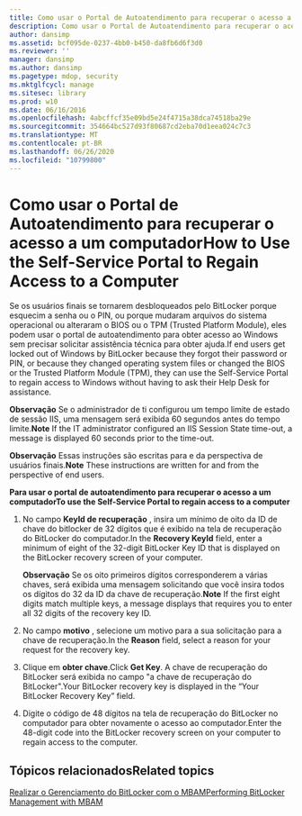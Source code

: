```yaml
---
title: Como usar o Portal de Autoatendimento para recuperar o acesso a um computador
description: Como usar o Portal de Autoatendimento para recuperar o acesso a um computador
author: dansimp
ms.assetid: bcf095de-0237-4bb0-b450-da8fb6d6f3d0
ms.reviewer: ''
manager: dansimp
ms.author: dansimp
ms.pagetype: mdop, security
ms.mktglfcycl: manage
ms.sitesec: library
ms.prod: w10
ms.date: 06/16/2016
ms.openlocfilehash: 4abcffcf35e09bd5e24f4715a38dca74518ba29e
ms.sourcegitcommit: 354664bc527d93f80687cd2eba70d1eea024c7c3
ms.translationtype: MT
ms.contentlocale: pt-BR
ms.lasthandoff: 06/26/2020
ms.locfileid: "10799800"
---
```

# <span data-ttu-id="11c1b-103">Como usar o Portal de Autoatendimento para recuperar o acesso a um computador</span><span class="sxs-lookup"><span data-stu-id="11c1b-103">How to Use the Self-Service Portal to Regain Access to a Computer</span></span>


<span data-ttu-id="11c1b-104">Se os usuários finais se tornarem desbloqueados pelo BitLocker porque esquecim a senha ou o PIN, ou porque mudaram arquivos do sistema operacional ou alteraram o BIOS ou o TPM (Trusted Platform Module), eles podem usar o portal de autoatendimento para obter acesso ao Windows sem precisar solicitar assistência técnica para obter ajuda.</span><span class="sxs-lookup"><span data-stu-id="11c1b-104">If end users get locked out of Windows by BitLocker because they forgot their password or PIN, or because they changed operating system files or changed the BIOS or the Trusted Platform Module (TPM), they can use the Self-Service Portal to regain access to Windows without having to ask their Help Desk for assistance.</span></span>

<span data-ttu-id="11c1b-105">**Observação**  Se o administrador de ti configurou um tempo limite de estado de sessão IIS, uma mensagem será exibida 60 segundos antes do tempo limite.</span><span class="sxs-lookup"><span data-stu-id="11c1b-105">**Note** If the IT administrator configured an IIS Session State time-out, a message is displayed 60 seconds prior to the time-out.</span></span>

 

<span data-ttu-id="11c1b-106">**Observação**  Essas instruções são escritas para e da perspectiva de usuários finais.</span><span class="sxs-lookup"><span data-stu-id="11c1b-106">**Note** These instructions are written for and from the perspective of end users.</span></span>

 

**<span data-ttu-id="11c1b-107">Para usar o portal de autoatendimento para recuperar o acesso a um computador</span><span class="sxs-lookup"><span data-stu-id="11c1b-107">To use the Self-Service Portal to regain access to a computer</span></span>**

1.  <span data-ttu-id="11c1b-108">No campo **KeyId de recuperação** , insira um mínimo de oito da ID de chave do bitlocker de 32 dígitos que é exibido na tela de recuperação do BitLocker do computador.</span><span class="sxs-lookup"><span data-stu-id="11c1b-108">In the **Recovery KeyId** field, enter a minimum of eight of the 32-digit BitLocker Key ID that is displayed on the BitLocker recovery screen of your computer.</span></span>

    <span data-ttu-id="11c1b-109">**Observação**  Se os oito primeiros dígitos corresponderem a várias chaves, será exibida uma mensagem solicitando que você insira todos os dígitos do 32 da ID da chave de recuperação.</span><span class="sxs-lookup"><span data-stu-id="11c1b-109">**Note** If the first eight digits match multiple keys, a message displays that requires you to enter all 32 digits of the recovery key ID.</span></span>

     

2.  <span data-ttu-id="11c1b-110">No campo **motivo** , selecione um motivo para a sua solicitação para a chave de recuperação.</span><span class="sxs-lookup"><span data-stu-id="11c1b-110">In the **Reason** field, select a reason for your request for the recovery key.</span></span>

3.  <span data-ttu-id="11c1b-111">Clique em **obter chave**.</span><span class="sxs-lookup"><span data-stu-id="11c1b-111">Click **Get Key**.</span></span> <span data-ttu-id="11c1b-112">A chave de recuperação do BitLocker será exibida no campo "a chave de recuperação do BitLocker".</span><span class="sxs-lookup"><span data-stu-id="11c1b-112">Your BitLocker recovery key is displayed in the “Your BitLocker Recovery Key” field.</span></span>

4.  <span data-ttu-id="11c1b-113">Digite o código de 48 dígitos na tela de recuperação do BitLocker no computador para obter novamente o acesso ao computador.</span><span class="sxs-lookup"><span data-stu-id="11c1b-113">Enter the 48-digit code into the BitLocker recovery screen on your computer to regain access to the computer.</span></span>

## <span data-ttu-id="11c1b-114">Tópicos relacionados</span><span class="sxs-lookup"><span data-stu-id="11c1b-114">Related topics</span></span>


[<span data-ttu-id="11c1b-115">Realizar o Gerenciamento do BitLocker com o MBAM</span><span class="sxs-lookup"><span data-stu-id="11c1b-115">Performing BitLocker Management with MBAM</span></span>](performing-bitlocker-management-with-mbam-mbam-2.md)

 

 





